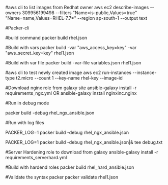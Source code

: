 #aws cli to list images from Redhat owner
aws ec2 describe-images --owners 309956199498 --filters "Name=is-public,Values=true" "Name=name,Values=RHEL-7.7*" --region ap-south-1 --output text

#Packer-cli

#build command
packer build rhel.json

#Build with vars
packer build -var "aws_access_key=key" -var "aws_secret_key=key" rhel1.json

#Build with var file
packer build -var-file variables.json rhel1.json


#aws cli to test newly created image
aws ec2 run-instances --instance-type t2.micro --count 1 --key-name rhel-key --image-id <newlycreatedImage> 


#Download nginx role from galaxy site
ansible-galaxy install -r requirements_ngx.yml 
OR
ansible-galaxy install nginxinc.nginx

#Run in debug mode 

 packer build -debug rhel_ngx_ansible.json

 #Run with log files

PACKER_LOG=1 packer build -debug rhel_ngx_ansible.json

PACKER_LOG=1 packer build -debug rhel_ngx_ansible.json|& tee debug.txt 


#Server Hardening role to download from galaxy 
ansible-galaxy install -r requirements_serverhard.yml 

#Build with hardend roles 
packer build rhel_hard_ansible.json



#Validate the syntax packer 
packer validate rhel1.json
